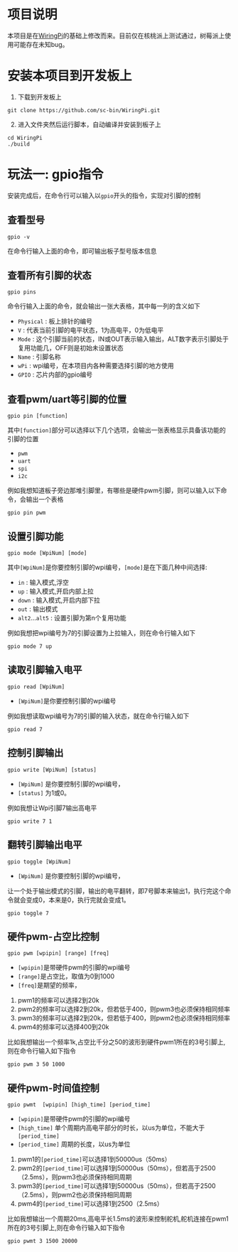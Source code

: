 项目说明
=================================
本项目是在[WiringPi](https://github.com/WiringPi/WiringPi)的基础上修改而来。目前仅在核桃派上测试通过，树莓派上使用可能存在未知bug。

安装本项目到开发板上
========
1. 下载到开发板上
```
git clone https://github.com/sc-bin/WiringPi.git
```
2. 进入文件夹然后运行脚本，自动编译并安装到板子上
```
cd WiringPi
./build 
```

玩法一: gpio指令
========
安装完成后，在命令行可以输入以`gpio`开头的指令，实现对引脚的控制


查看型号
------
```
gpio -v
```
在命令行输入上面的命令，即可输出板子型号版本信息


查看所有引脚的状态
------
```
gpio pins
```
命令行输入上面的命令，就会输出一张大表格，其中每一列的含义如下
- `Physical` : 板上排针的编号
- `V` : 代表当前引脚的电平状态，1为高电平，0为低电平
- `Mode` : 这个引脚当前的状态，IN或OUT表示输入输出，ALT数字表示引脚处于复用功能几，OFF则是初始未设置状态
- `Name` : 引脚名称
- `wPi` : wpi编号，在本项目内各种需要选择引脚的地方使用
- `GPIO` : 芯片内部的gpio编号


查看pwm/uart等引脚的位置
------
```
gpio pin [function]
```
其中`[function]`部分可以选择以下几个选项，会输出一张表格显示具备该功能的引脚的位置
- `pwm`
- `uart`
- `spi`
- `i2c`

例如我想知道板子旁边那堆引脚里，有哪些是硬件pwm引脚，则可以输入以下命令，会输出一个表格
```
gpio pin pwm
```

设置引脚功能
------
```
gpio mode [WpiNum] [mode]
```
其中`[WpiNum]`是你要控制引脚的wpi编号，`[mode]`是在下面几种中间选择:
- `in` : 输入模式,浮空
- `up` : 输入模式,开启内部上拉
- `down` : 输入模式,开启内部下拉
- `out` : 输出模式
- `alt2`...`alt5` : 设置引脚为第n个复用功能

例如我想把wpi编号为7的引脚设置为上拉输入，则在命令行输入如下
```
gpio mode 7 up
```


读取引脚输入电平
------
```
gpio read [WpiNum]
```
- `[WpiNum]`是你要控制引脚的wpi编号

例如我想读取wpi编号为7的引脚的输入状态，就在命令行输入如下
```
gpio read 7
```


控制引脚输出
------
```
gpio write [WpiNum] [status]
```
- `[WpiNum]` 是你要控制引脚的wpi编号，
- `[status]` 为1或0。

例如我想让Wpi引脚7输出高电平
```
gpio write 7 1
```


翻转引脚输出电平
------
```
gpio toggle [WpiNum]
```
- `[WpiNum]` 是你要控制引脚的wpi编号，

让一个处于输出模式的引脚，输出的电平翻转，即7号脚本来输出1，执行完这个命令就会变成0，本来是0，执行完就会变成1。
```
gpio toggle 7
```

硬件pwm-占空比控制
------
```
gpio pwm [wpipin] [range] [freq] 
```
- `[wpipin]`是带硬件pwm的引脚的wpi编号
- `[range]`是占空比，取值为0到1000
- `[freq]`是期望的频率，
1. pwm1的频率可以选择2到20k
2. pwm2的频率可以选择2到20k，但若低于400，则pwm3也必须保持相同频率
3. pwm3的频率可以选择2到20k，但若低于400，则pwm2也必须保持相同频率
4. pwm4的频率可以选择400到20k

比如我想输出一个频率1k,占空比千分之50的波形到硬件pwm1所在的3号引脚上,则在命令行输入如下指令
```
gpio pwm 3 50 1000
```

硬件pwm-时间值控制
------
```
gpio pwmt  [wpipin] [high_time] [period_time] 
```
- `[wpipin]`是带硬件pwm的引脚的wpi编号
- `[high_time]` 单个周期内高电平部分的时长，以us为单位，不能大于`[period_time]`
- `[period_time]` 周期的长度，以us为单位
1. pwm1的`[period_time]`可以选择1到50000us（50ms）
2. pwm2的`[period_time]`可以选择1到50000us（50ms），但若高于2500（2.5ms），则pwm3也必须保持相同周期
3. pwm3的`[period_time]`可以选择1到50000us（50ms），但若高于2500（2.5ms），则pwm2也必须保持相同周期
4. pwm4的`[period_time]`可以选择1到2500（2.5ms）

比如我想输出一个周期20ms,高电平长1.5ms的波形来控制舵机,舵机连接在pwm1所在的3号引脚上,则在命令行输入如下指令
```
gpio pwmt 3 1500 20000
```
